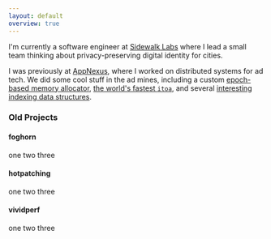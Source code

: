 ```yaml
---
layout: default
overview: true
---
```


I'm currently a software engineer at [Sidewalk Labs](https://sidewalklabs.com) where I lead a small
team thinking about privacy-preserving digital identity for cities.

I was previously at [AppNexus](https://appnexus.com), where I worked on distributed systems for ad
tech. We did some cool stuff in the ad mines, including a custom [epoch-based memory
allocator](https://github.com/appnexus/acf/blob/master/common/an_malloc.c), [the world's fastest
`itoa`](https://github.com/appnexus/acf/blob/master/src/an_itoa.c), and several [interesting
indexing data
structures](https://github.com/appnexus/acf/blob/master/common/an_interpolation_table.c).

### Old Projects
#### foghorn
one two three
#### hotpatching
one two three
#### vividperf
one two three
